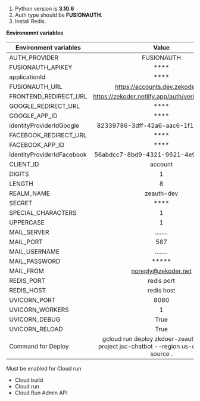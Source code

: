 1. Python version is **3.10.6**
2. Auth type should be **FUSIONAUTH**. 
3. Install Redis.

**Environemnt variables**

| Environment variables |                                                                   Value                                                                   |
|-----------------------|:-----------------------------------------------------------------------------------------------------------------------------------------:| 
| AUTH_PROVIDER         |                                                                FUSIONAUTH                                                                 |
| FUSIONAUTH_APIKEY     |                                                                   ****                                                                    |
| applicationId         |                                                                   ****                                                                    |
 FUSIONAUTH_URL        |                                                     https://accounts.dev.zekoder.net                                                      |
FRONTEND_REDIRECT_URL    |                                            https://zekoder.netlify.app/auth/verifysociallogin                                             |
GOOGLE_REDIRECT_URL    |                                                                   ****                                                                    |
GOOGLE_APP_ID        |                                                                   ****                                                                    |
identityProviderIdGoogle |                                                   82339786-3dff-42a6-aac6-1f1ceecb6c46                                                    |
FACEBOOK_REDIRECT_URL    |                                                                   ****                                                                    |
FACEBOOK_APP_ID        |                                                                   ****                                                                    |
identityProviderIdFacebook |                                                   56abdcc7-8bd9-4321-9621-4e9bbebae494                                                    |
| CLIENT_ID             |                                                                  account                                                                  |
| DIGITS                |                                                                     1                                                                     |
| LENGTH                |                                                                     8                                                                     |
| REALM_NAME            |                                                                zeauth-dev                                                                 |
| SECRET                |                                                                   ****                                                                    |
| SPECIAL_CHARACTERS    |                                                                     1                                                                     |
| UPPERCASE             |                                                                     1                                                                     |
| MAIL_SERVER           |                                                                 ........                                                                  |
| MAIL_PORT             |                                                                    587                                                                    |
| MAIL_USERNAME         |                                                                 ........                                                                  |
| MAIL_PASSWORD         |                                                                   *****                                                                   |
| MAIL_FROM             |                                                            noreply@zekoder.net                                                            |
| REDIS_PORT            |                                                                redis port                                                                 |
| REDIS_HOST            |                                                                redis host                                                                 |
| UVICORN_PORT          |                                                                   8080                                                                    |
| UVICORN_WORKERS       |                                                                     1                                                                     |
| UVICORN_DEBUG         |                                                                   True                                                                    |
| UVICORN_RELOAD        |                                                                   True                                                                    |
| Command for Deploy    |                         gcloud run deploy zkdoer-zeauth-dev --project jsc-chatbot --region us-central1 --source .                         |



Must be enabled for Cloud run

- Cloud build
- Cloud run
- Cloud Run Admin API